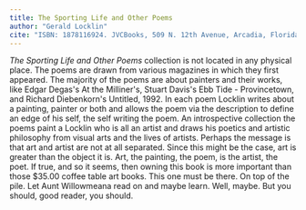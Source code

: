 ```yaml
---
title: The Sporting Life and Other Poems
author: "Gerald Locklin"
cite: "ISBN: 1878116924. JVCBooks, 509 N. 12th Avenue, Arcadia, Florida 34266. 1999. 52 pages."
---
```


<cite>The Sporting Life and Other Poems</cite> collection is not located in any physical place. The poems are drawn from various magazines in which they first appeared. The majority of the poems are about painters and their works, like Edgar Degas's At the Milliner's, Stuart Davis's Ebb Tide - Provincetown, and Richard Diebenkorn's Untitled, 1992. In each poem Locklin writes about a painting, painter or both and allows the poem via the description to define an edge of his self, the self writing the poem. An introspective collection the poems paint a Locklin who is all an artist and draws his poetics and artistic philosophy from visual arts and the lives of artists. Perhaps the message is that art and artist are not at all separated. Since this might be the case, art is greater than the object it is. Art, the painting, the poem, is the artist, the poet. If true, and so it seems, then owning this book is more important than those $35.00 coffee table art books. This one must be there. On top of the pile. Let Aunt Willowmeana read on and maybe learn. Well, maybe. But you should, good reader, you should.
